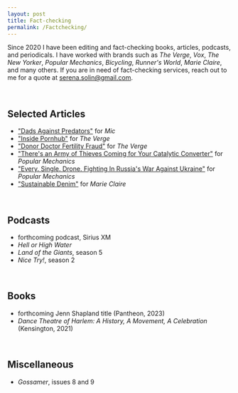 ```yaml
---
layout: post
title: Fact-checking
permalink: /Factchecking/
---
```


Since 2020 I have been editing and fact-checking books, articles, podcasts, and periodicals. I have worked with brands such as <em>The Verge</em>, <em>Vox</em>, <em>The New Yorker</em>, <em>Popular Mechanics</em>, <em>Bicycling</em>, <em>Runner's World</em>, <em>Marie Claire</em>, and many others. If you are in need of fact-checking services, reach out to me for a quote at serena.solin@gmail.com.

<br>

## Selected Articles

* <a href="https://www.mic.com/impact/dads-against-sexual-predators-youtube">"Dads Against Predators"</a> for <em>Mic</em>
* <a href="https://www.theverge.com/c/22925906/pornhub-mindgeek-content-moderation">"Inside Pornhub"</a> for <em>The Verge</em>
* <a href="https://www.theverge.com/c/23157354/doctor-donor-fertility-fraud-ancestry-23andme-dna-test">"Donor Doctor Fertility Fraud"</a> for <em>The Verge</em>
* <a href="https://www.popularmechanics.com/military/a40298287/drone-fighting-ukraine-war-russia/">"There's an Army of Thieves Coming for Your Catalytic Converter"</a> for <em>Popular Mechanics</em>
* <a href="https://www.popularmechanics.com/cars/a39813806/theres-an-army-of-thieves-coming-for-your-catalytic-converter/">"Every. Single. Drone. Fighting In Russia's War Against Ukraine"</a> for <em>Popular Mechanics</em>
* <a href="https://www.marieclaire.com/fashion/sustainable-denim/">"Sustainable Denim"</a> for <em>Marie Claire</em>
<br>

## Podcasts
* forthcoming podcast, Sirius XM
* <em>Hell or High Water</em>
* <em>Land of the Giants</em>, season 5
* <em>Nice Try!</em>, season 2
<br>

## Books
* forthcoming Jenn Shapland title (Pantheon, 2023)
* <em>Dance Theatre of Harlem: A History, A Movement, A Celebration</em> (Kensington, 2021)
<br>

## Miscellaneous
* <em>Gossamer</em>, issues 8 and 9